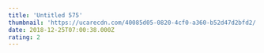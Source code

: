 ```yaml
---
title: 'Untitled 575'
thumbnail: 'https://ucarecdn.com/40085d05-0820-4cf0-a360-b52d47d2bfd2/'
date: 2018-12-25T07:00:38.000Z
rating: 2
---
```

